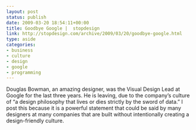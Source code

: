 ```yaml
---
layout: post
status: publish
date: 2009-03-20 18:54:11+00:00
title: Goodbye Google |  stopdesign
link: http://stopdesign.com/archive/2009/03/20/goodbye-google.html
type: aside
categories:
- business
- culture
- design
- google
- programming
---
```


Douglas Bowman, an amazing designer, was the Visual Design Lead at Google for the last three years. He is leaving, due to the company’s culture of “a design philosophy that lives or dies strictly by the sword of data.” I post this because it is a powerful statement that could be said by many designers at many companies that are built without intentionally creating a design-friendly culture.

